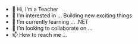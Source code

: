 - 👋 Hi, I’m a Teacher
- 👀 I’m interested in ... Building new exciting things
- 🌱 I’m currently learning ... .NET
- 💞️ I’m looking to collaborate on ...
- 📫 How to reach me ...

<!---
SDStudent/SDStudent is a ✨ special ✨ repository because its `README.md` (this file) appears on your GitHub profile.
You can click the Preview link to take a look at your changes.
--->
